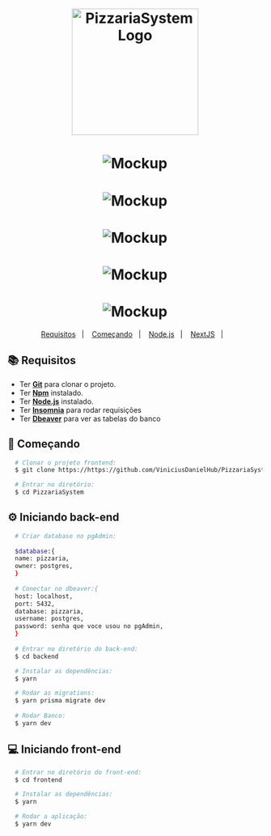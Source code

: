 <h1 align="center">
    <img alt="PizzariaSystem Logo" src="https://i.imgur.com/d8uaVB1.png" width="250px" />
</h1>

<h1 align="center">
<img alt="Mockup" src="https://i.imgur.com/x4NCs4g.png">
</h1>

<h1 align="center">
<img alt="Mockup" src="https://i.imgur.com/RngfSTX.png">
</h1>

<h1 align="center">
<img alt="Mockup" src="https://i.imgur.com/HVZZzg0.png">
</h1>

<h1 align="center">
<img alt="Mockup" src="https://i.imgur.com/NgYiLGn.png">
</h1>

<h1 align="center">
<img alt="Mockup" src="https://i.imgur.com/XGwAILK.png">
</h1>

<p align="center">
  <a href="#books-requisitos">Requisitos</a>&nbsp;&nbsp;&nbsp;|&nbsp;&nbsp;&nbsp;
  <a href="#rocket-começando">Começando</a>&nbsp;&nbsp;&nbsp;|&nbsp;&nbsp;&nbsp;
  <a href="#gear-iniciando-back-end">Node.js</a>&nbsp;&nbsp;&nbsp;|&nbsp;&nbsp;&nbsp;
  <a href="#computer-iniciando-front-end">NextJS</a>&nbsp;&nbsp;&nbsp;|&nbsp;&nbsp;&nbsp;
</p>

## :books: Requisitos
- Ter [**Git**](https://git-scm.com/) para clonar o projeto.
- Ter [**Npm**](https://www.npmjs.com/) instalado.
- Ter [**Node.js**](https://nodejs.org/en/) instalado.
- Ter [**Insomnia**](https://insomnia.rest/download) para rodar requisições
- Ter [**Dbeaver**](https://dbeaver.io/download/) para ver as tabelas do banco

## :rocket: Começando
``` bash
  # Clonar o projeto frontend:
  $ git clone https://https://github.com/ViniciusDanielHub/PizzariaSystem

  # Entrar no diretório:
  $ cd PizzariaSystem
```

## :gear: Iniciando back-end
```bash
  # Criar database no pgAdmin:
  
  $database:{
  name: pizzaria,
  owner: postgres,
  }
  
  # Conectar no dbeaver:{
  host: localhost,
  port: 5432,
  database: pizzaria,
  username: postgres,
  password: senha que voce usou no pgAdmin,
  }
  
  # Entrar no diretório do back-end:
  $ cd backend

  # Instalar as dependências:
  $ yarn

  # Rodar as migrations:
  $ yarn prisma migrate dev
  
  # Rodar Banco:
  $ yarn dev
```

## :computer: Iniciando front-end
```bash
  # Entrar no diretório do front-end:
  $ cd frontend

  # Instalar as dependências:
  $ yarn

  # Rodar a aplicação:
  $ yarn dev
```
